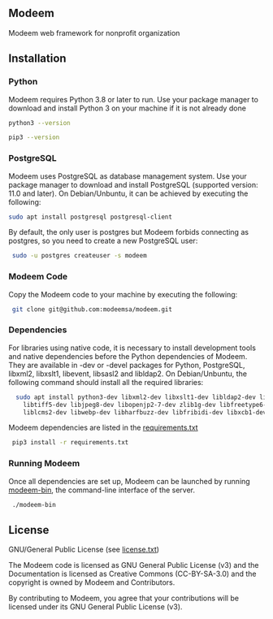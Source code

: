## Modeem
Modeem web framework for nonprofit organization

## Installation
### Python
Modeem requires Python 3.8 or later to run. Use your package manager to download and install Python 3 on your machine if it is not already done

```sh
python3 --version
```
```sh
pip3 --version
```
### PostgreSQL
Modeem  uses PostgreSQL as database management system. Use your package manager to download and install PostgreSQL (supported version: 11.0 and later).
On Debian/Unbuntu, it can be achieved by executing the following:
```sh
sudo apt install postgresql postgresql-client
```
By default, the only user is postgres but Modeem forbids connecting as postgres, so you need to create a new PostgreSQL user:
```sh
 sudo -u postgres createuser -s modeem
```
### Modeem Code
Copy the Modeem code to your machine by executing the following:

```sh
 git clone git@github.com:modeemsa/modeem.git
```

### Dependencies
For libraries using native code, it is necessary to install development tools and native dependencies before the Python dependencies of Modeem. They are available in -dev or -devel packages for Python, PostgreSQL, libxml2, libxslt1, libevent, libsasl2 and libldap2.
On Debian/Unbuntu, the following command should install all the required libraries:
```sh
  sudo apt install python3-dev libxml2-dev libxslt1-dev libldap2-dev libsasl2-dev \
    libtiff5-dev libjpeg8-dev libopenjp2-7-dev zlib1g-dev libfreetype6-dev \
    liblcms2-dev libwebp-dev libharfbuzz-dev libfribidi-dev libxcb1-dev libpq-dev
```
Modeem  dependencies are listed in the [requirements.txt](requirements.txt)

```sh
 pip3 install -r requirements.txt
```
### Running Modeem
Once all dependencies are set up, Modeem can be launched by running [modeem-bin](modeem-bin), the command-line interface of the server.

```sh
 ./modeem-bin
```
## License

GNU/General Public License (see [license.txt](license.txt))

The Modeem code is licensed as GNU General Public License (v3) and the Documentation is licensed as Creative Commons (CC-BY-SA-3.0) and the copyright is owned by Modeem and Contributors.

By contributing to Modeem, you agree that your contributions will be licensed under its GNU General Public License (v3).


